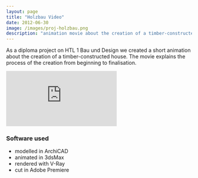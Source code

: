 ```yaml
---
layout: page
title: "Holzbau Video"
date: 2012-06-30
image: /images/proj-holzbau.png
description: "animation movie about the creation of a timber-constructed house"
---
```


As a diploma project on HTL 1 Bau und Design we created a short animation about the creation of a timber-constructed house.
The movie explains the process of the creation from beginning to finalisation.

<div class="video-wrapper">
<iframe class="video" src="https://player.vimeo.com/video/63764399?color=50a162&title=0&byline=0&portrait=0" frameborder="0" webkitallowfullscreen mozallowfullscreen allowfullscreen></iframe>
</div>

### Software used
* modelled in ArchiCAD
* animated in 3dsMax
* rendered with V-Ray
* cut in Adobe Premiere
